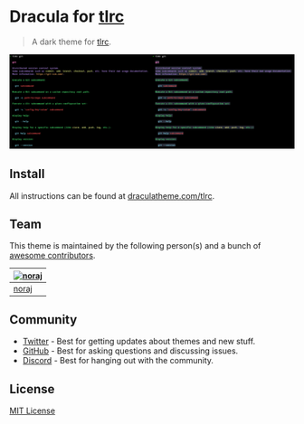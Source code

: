# Dracula for [tlrc](https://github.com/tldr-pages/tlrc)

> A dark theme for [tlrc](https://github.com/tldr-pages/tlrc).

![Screenshot](./screenshot.png)

## Install

All instructions can be found at [draculatheme.com/tlrc](https://draculatheme.com/tlrc).

## Team

This theme is maintained by the following person(s) and a bunch of [awesome contributors](https://github.com/dracula/tlrc/graphs/contributors).

| [![noraj](https://github.com/noraj.png?size=100)](https://github.com/noraj) |
| --------------------------------------------------------------------------- |
| [noraj](https://github.com/noraj)                                           |

## Community

- [Twitter](https://twitter.com/draculatheme) - Best for getting updates about themes and new stuff.
- [GitHub](https://github.com/dracula/dracula-theme/discussions) - Best for asking questions and discussing issues.
- [Discord](https://draculatheme.com/discord-invite) - Best for hanging out with the community.

## License

[MIT License](./LICENSE)

